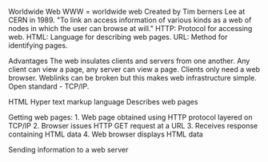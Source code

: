 Worldwide Web
	WWW = worldwide web
	Created by Tim berners Lee at CERN in 1989.
	"To link an access information of various kinds as a web of nodes in which the user can browse at will."
	HTTP: Protocol for accessing web.
	HTML: Language for describing web pages.
	URL: Method for identifying pages.

Advantages
	The web insulates clients and servers from one another. Any client can view a page, any server can view a page.
	Clients only need a web browser.
	Weblinks can be broken but this makes web infrastructure simple.
	Open standard - TCP/IP.

HTML
	Hyper text markup language
	Describes web pages

Getting web pages:
	1. Web page obtained using HTTP protocol layered on TCP/IP
	2. Browser issues HTTP GET request at a URL
	3. Receives response containing HTML data
	4. Web browser displays HTML data

Sending information to a web server

